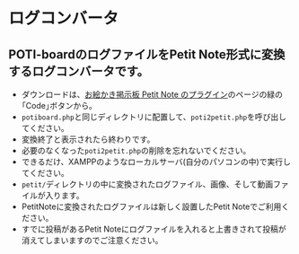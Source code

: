 # ログコンバータ
## POTI-boardのログファイルをPetit Note形式に変換するログコンバータです。

- ダウンロードは、[お絵かき掲示板 Petit Note のプラグイン](https://github.com/satopian/PetitNote_plugin)のページの緑の｢Code｣ボタンから。  
- `potiboard.php`と同じディレクトリに配置して、`poti2petit.php`を呼び出してください。   
- 変換終了と表示されたら終わりです。  
- 必要のなくなった`poti2petit.php`の削除を忘れないでください。    
- できるだけ、XAMPPのようなローカルサーバ(自分のパソコンの中)で実行してください。  
- `petit/`ディレクトリの中に変換されたログファイル、画像、そして動画ファイルが入ります。
- PetitNoteに変換されたログファイルは新しく設置したPetit Noteでご利用ください。
- すでに投稿があるPetit Noteにログファイルを入れると上書きされて投稿が消えてしまいますのでご注意ください。 

